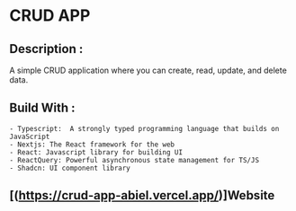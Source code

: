 # CRUD APP 

## Description :

A simple CRUD application where you can create, read, update, and delete data.

## Build With :  
    - Typescript:  A strongly typed programming language that builds on JavaScript
    - Nextjs: The React framework for the web
    - React: Javascript library for building UI
    - ReactQuery: Powerful asynchronous state management for TS/JS
    - Shadcn: UI component library


## [(https://crud-app-abiel.vercel.app/)]Website 
   
